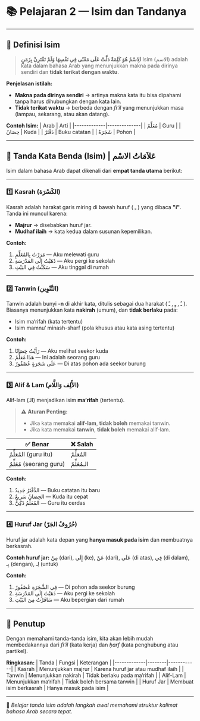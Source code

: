 # 📚 Pelajaran 2 — Isim dan Tandanya

---

## 📝 Definisi Isim
> **الِاسْمُ هُوَ كَلِمَةٌ دَلَّتْ عَلَى مَعْنًى فِي نَفْسِهَا وَلَمْ تَقْتَرِنْ بِزَمَنٍ**
Isim (الاسم) adalah kata dalam bahasa Arab yang menunjukkan makna pada dirinya sendiri dan **tidak terikat dengan waktu**.

**Penjelasan istilah:**
- **Makna pada dirinya sendiri** → artinya makna kata itu bisa dipahami tanpa harus dihubungkan dengan kata lain.  
- **Tidak terikat waktu** → berbeda dengan *fi‘il* yang menunjukkan masa (lampau, sekarang, atau akan datang).

**Contoh Isim:**
| Arab        | Arti         |
|-------------|--------------|
| مُعَلِّمٌ    | Guru         |
| حِصَانٌ      | Kuda         |
| دَفْتَرٌ     | Buku catatan |
| شَجَرَةٌ     | Pohon        |

---

## 📍 Tanda Kata Benda (Isim) | عَلاَمَاتُ الاسْم
Isim dalam bahasa Arab dapat dikenali dari **empat tanda utama** berikut:

---

### 1️⃣ Kasrah (الكَسْرَة)
Kasrah adalah harakat garis miring di bawah huruf ( ـِ ) yang dibaca **"i"**.  
Tanda ini muncul karena:
- **Majrur** → disebabkan huruf jar.  
- **Mudhaf ilaih** → kata kedua dalam susunan kepemilikan.  

**Contoh:**
1. مَرَرْتُ بِالمُعَلِّمِ — Aku melewati guru  
2. ذَهَبْتُ إِلَى المَدْرَسَةِ — Aku pergi ke sekolah  
3. سَكَنْتُ فِي البَيْتِ — Aku tinggal di rumah  

---

### 2️⃣ Tanwin (التَّنْوِين)
Tanwin adalah bunyi **-n** di akhir kata, ditulis sebagai dua harakat ( ـٌ , ـٍ , ـً ).  
Biasanya menunjukkan kata **nakirah** (umum), dan **tidak berlaku** pada:
- Isim ma‘rifah (kata tertentu)  
- Isim mamnu‘ minash-sharf (pola khusus atau kata asing tertentu)

**Contoh:**
1. رَأَيْتُ حِصَانًا — Aku melihat seekor kuda  
2. هَذَا مُعَلِّمٌ — Ini adalah seorang guru  
3. عَلَى شَجَرَةٍ عُصْفُورٌ — Di atas pohon ada seekor burung  

---

### 3️⃣ Alif & Lam (الأَلِف وَاللَّام)
Alif-lam (الـ) menjadikan isim **ma‘rifah** (tertentu).

> ⚠ **Aturan Penting:**
> - Jika kata memakai **alif-lam**, **tidak boleh** memakai tanwin.  
> - Jika kata memakai **tanwin**, **tidak boleh** memakai alif-lam.

| ✅ Benar                | ❌ Salah                  |
|-------------------------|---------------------------|
| المُعَلِّمُ (guru itu)  | المُعَلِّمٌ               |
| مُعَلِّمٌ (seorang guru) | الـمُعَلِّمٌ              |

**Contoh:**
1. الدَّفْتَرُ جَدِيدٌ — Buku catatan itu baru  
2. الحِصَانُ سَرِيعٌ — Kuda itu cepat  
3. المُعَلِّمُ ذَكِيٌّ — Guru itu cerdas  

---

### 4️⃣ Huruf Jar (حُرُوفُ الجَرّ)
Huruf jar adalah kata depan yang **hanya masuk pada isim** dan membuatnya berkasrah.  

**Contoh huruf jar:** مِنْ (dari), إِلَى (ke), عَنْ (dari), عَلَى (di atas), فِي (di dalam), بِـ (dengan), لِـ (untuk)

**Contoh:**
1. فِي الشَّجَرَةِ عُصْفُورٌ — Di pohon ada seekor burung  
2. ذَهَبْتُ إِلَى المَدْرَسَةِ — Aku pergi ke sekolah  
3. سَافَرْتُ مِنَ البَيْتِ — Aku bepergian dari rumah  

---

## 🏁 Penutup
Dengan memahami tanda-tanda isim, kita akan lebih mudah membedakannya dari *fi‘il* (kata kerja) dan *ḥarf* (kata penghubung atau partikel).  

**Ringkasan:**
| Tanda       | Fungsi | Keterangan |
|-------------|--------|------------|
| Kasrah      | Menunjukkan majrur | Karena huruf jar atau mudhaf ilaih |
| Tanwin      | Menunjukkan nakirah | Tidak berlaku pada ma‘rifah |
| Alif-Lam    | Menunjukkan ma‘rifah | Tidak boleh bersama tanwin |
| Huruf Jar   | Membuat isim berkasrah | Hanya masuk pada isim |

---
📖 *Belajar tanda isim adalah langkah awal memahami struktur kalimat bahasa Arab secara tepat.*

